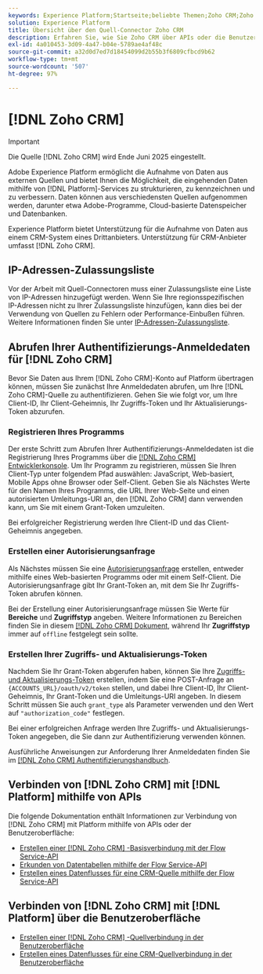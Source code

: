```yaml
---
keywords: Experience Platform;Startseite;beliebte Themen;Zoho CRM;Zoho crm;Zoho;Zoho
solution: Experience Platform
title: Übersicht über den Quell-Connector Zoho CRM
description: Erfahren Sie, wie Sie Zoho CRM über APIs oder die Benutzeroberfläche mit Adobe Experience Platform verbinden.
exl-id: 4a010453-3d09-4a47-b04e-5789ae4af48c
source-git-commit: a32d0d7ed7d18454099d2b55b3f6809cfbcd9b62
workflow-type: tm+mt
source-wordcount: '507'
ht-degree: 97%

---
```


# [!DNL Zoho CRM]

>[!IMPORTANT]
>
>Die Quelle [!DNL Zoho CRM] wird Ende Juni 2025 eingestellt.

Adobe Experience Platform ermöglicht die Aufnahme von Daten aus externen Quellen und bietet Ihnen die Möglichkeit, die eingehenden Daten mithilfe von [!DNL Platform]-Services zu strukturieren, zu kennzeichnen und zu verbessern. Daten können aus verschiedensten Quellen aufgenommen werden, darunter etwa Adobe-Programme, Cloud-basierte Datenspeicher und Datenbanken.

Experience Platform bietet Unterstützung für die Aufnahme von Daten aus einem CRM-System eines Drittanbieters. Unterstützung für CRM-Anbieter umfasst [!DNL Zoho CRM].

## IP-Adressen-Zulassungsliste

Vor der Arbeit mit Quell-Connectoren muss einer Zulassungsliste eine Liste von IP-Adressen hinzugefügt werden. Wenn Sie Ihre regionsspezifischen IP-Adressen nicht zu Ihrer Zulassungsliste hinzufügen, kann dies bei der Verwendung von Quellen zu Fehlern oder Performance-Einbußen führen. Weitere Informationen finden Sie unter [IP-Adressen-Zulassungsliste](../../ip-address-allow-list.md).

## Abrufen Ihrer Authentifizierungs-Anmeldedaten für [!DNL Zoho CRM]

Bevor Sie Daten aus Ihrem [!DNL Zoho CRM]-Konto auf Platform übertragen können, müssen Sie zunächst Ihre Anmeldedaten abrufen, um Ihre [!DNL Zoho CRM]-Quelle zu authentifizieren. Gehen Sie wie folgt vor, um Ihre Client-ID, Ihr Client-Geheimnis, Ihr Zugriffs-Token und Ihr Aktualisierungs-Token abzurufen.

### Registrieren Ihres Programms

Der erste Schritt zum Abrufen Ihrer Authentifizierungs-Anmeldedaten ist die Registrierung Ihres Programms über die [[!DNL Zoho CRM] Entwicklerkonsole](https://accounts.zoho.com/). Um Ihr Programm zu registrieren, müssen Sie Ihren Client-Typ unter folgendem Pfad auswählen: JavaScript, Web-basiert, Mobile Apps ohne Browser oder Self-Client. Geben Sie als Nächstes Werte für den Namen Ihres Programms, die URL Ihrer Web-Seite und einen autorisierten Umleitungs-URI an, den [!DNL Zoho CRM] dann verwenden kann, um Sie mit einem Grant-Token umzuleiten.

Bei erfolgreicher Registrierung werden Ihre Client-ID und das Client-Geheimnis angegeben.

### Erstellen einer Autorisierungsanfrage

Als Nächstes müssen Sie eine [Autorisierungsanfrage](https://www.zoho.com/crm/developer/docs/api/v2/auth-request.html) erstellen, entweder mithilfe eines Web-basierten Programms oder mit einem Self-Client. Die Autorisierungsanfrage gibt Ihr Grant-Token an, mit dem Sie Ihr Zugriffs-Token abrufen können.

Bei der Erstellung einer Autorisierungsanfrage müssen Sie Werte für **Bereiche** und **Zugriffstyp** angeben. Weitere Informationen zu Bereichen finden Sie in diesem [[!DNL Zoho CRM] Dokument](https://www.zoho.com/crm/developer/docs/api/v2/scopes.html), während Ihr **Zugriffstyp** immer auf `offline` festgelegt sein sollte.

### Erstellen Ihrer Zugriffs- und Aktualisierungs-Token

Nachdem Sie Ihr Grant-Token abgerufen haben, können Sie Ihre [Zugriffs- und Aktualisierungs-Token](https://www.zoho.com/crm/developer/docs/api/v2/access-refresh.html) erstellen, indem Sie eine POST-Anfrage an `{ACCOUNTS_URL}/oauth/v2/token` stellen, und dabei Ihre Client-ID, Ihr Client-Geheimnis, Ihr Grant-Token und die Umleitungs-URI angeben. In diesem Schritt müssen Sie auch `grant_type` als Parameter verwenden und den Wert auf `"authorization_code"` festlegen.

Bei einer erfolgreichen Anfrage werden Ihre Zugriffs- und Aktualisierungs-Token angegeben, die Sie dann zur Authentifizierung verwenden können.

Ausführliche Anweisungen zur Anforderung Ihrer Anmeldedaten finden Sie im [[!DNL Zoho CRM] Authentifizierungshandbuch](https://www.zoho.com/crm/developer/docs/api/v2/oauth-overview.html).

## Verbinden von [!DNL Zoho CRM] mit [!DNL Platform] mithilfe von APIs

Die folgende Dokumentation enthält Informationen zur Verbindung von [!DNL Zoho CRM] mit Platform mithilfe von APIs oder der Benutzeroberfläche:

- [Erstellen einer  [!DNL Zoho CRM] -Basisverbindung mit der Flow Service-API](../../tutorials/api/create/crm/zoho.md)
- [Erkunden von Datentabellen mithilfe der Flow Service-API](../../tutorials/api/explore/tabular.md)
- [Erstellen eines Datenflusses für eine CRM-Quelle mithilfe der Flow Service-API](../../tutorials/api/collect/crm.md)

## Verbinden von [!DNL Zoho CRM] mit [!DNL Platform] über die Benutzeroberfläche

- [Erstellen einer  [!DNL Zoho CRM] -Quellverbindung in der Benutzeroberfläche](../../tutorials/ui/create/crm/zoho.md)
- [Erstellen eines Datenflusses für eine CRM-Quellverbindung in der Benutzeroberfläche](../../tutorials/ui/dataflow/crm.md)
